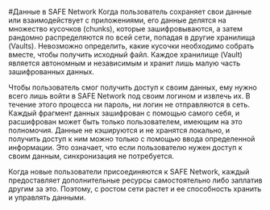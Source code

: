 #Данные в SAFE Network
Когда пользователь сохраняет свои данные или взаимодействует с приложениями, его данные делятся на множество кусочков (chunks), которые зашифровываются, а затем рандомно распределяются по всей сети, попадая в другие хранилища (Vaults). Невозможно определить, какие кусочки необходимо собрать вместе, чтобы получить исходный файл. Каждое хранилище (Vault) является автономным и независимым и хранит лишь малую часть зашифрованных данных. 

Чтобы пользователь смог получить доступ к своим данных, ему нужно всего лишь войти в SAFE Network под своим логином и извлечь их. В течение этого процесса ни пароль, ни логин не отправляются в сеть. Каждый фрагмент данных зашифрован с помощью самого себя, и расшифрован может быть только пользователем, имеющим на это полномочия. Данные не кэшируются и не хранятся локально, и получить доступ к ним можно только с помощью ввода определенной информации. Это означает, что если пользователю нужен доступ к своим данным, синхронизация не потребуется.

Когда новые пользователи присоединяются к SAFE Network, каждый предоставляет дополнительные ресурсы самостоятельно либо заплатив другим за это. Поэтому, с ростом сети растет и ее способность хранить и управлять данными.